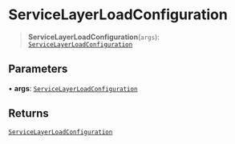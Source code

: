 # ServiceLayerLoadConfiguration

> **ServiceLayerLoadConfiguration**(`args`): [`ServiceLayerLoadConfiguration`](reference/interfaces/ServiceLayerLoadConfiguration.md)

## Parameters

• **args**: [`ServiceLayerLoadConfiguration`](reference/interfaces/ServiceLayerLoadConfiguration.md)

## Returns

[`ServiceLayerLoadConfiguration`](reference/interfaces/ServiceLayerLoadConfiguration.md)

